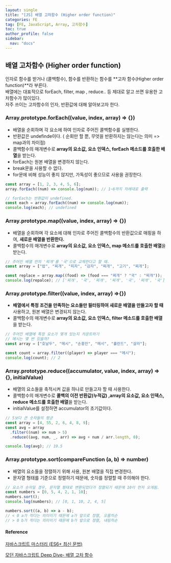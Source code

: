 ```yaml
---
layout: single
title: "[JS] 배열 고차함수 (Higher order function)"
categories: FE
tag: [FE, JavaScript, Array, 고차함수]
toc: true
author_profile: false
sidebar:
  nav: "docs"
---
```


## 배열 고차함수 (Higher order function)

인자로 함수를 받거나 (콜백함수), 함수를 반환하는 함수를 **고차 함수(Higher order function)**라 부른다.<br>배열에는 대표적으로 forEach, filter, map , reduce.. 등 제대로 알고 쓰면 유용한 고차함수가 많이있다.<br>자주 쓰이는 고차함수의 인자, 반환값에 대해 알아보고자 한다.

### Array.prototype.forEach((value, index, array) => {})

- 배열을 순회하며 각 요소에 하여 인자로 주어진 콜백함수를 실행한다.
- 반환값은 undefinde이다. ( 순회만 할 뿐, 무엇을 반환하지는 않는다는 의미 => map과의 차이점)
- 콜백함수의 매개변수로 **array의 요소값, 요소 인덱스, forEach 메소드를 호출한 배열**을 받는다.
- forEach는 원본 배열을 변경하지 않는다.
- break문을 사용할 수 없다.
- for문에 비해 성능이 좋지 않지만, 가독성이 좋으므로 사용을 권장한다.

```javascript
const array = [1, 2, 3, 4, 5, 6];
array.forEach((num) => console.log(num)); // 1~6까지 차례대로 출력

// forEach는 반환값이 undefined.
const each = array.forEach((num) => console.log(num));
console.log(each); // undefined
```

### Array.prototype.map((value, index, array) => {})

- 배열을 순회하며 각 요소에 대해 인자로 주어진 콜백함수의 반환값으로 매핑을 하여, **새로운 배열을 반환한다.**
- 콜백함수의 매개변수로 **array의 요소값, 요소 인덱스, map 메소드를 호출한 배열**을 받는다.

```javascript
// 주어진 배열 안의 '찌개'를 '국'으로 교체한다고 할 때.
const array = ["밥", "찌개", "피자", "감자", "찌개", "고기", "찌개"];

const replace = array.map((food) => (food === "찌개" ? "국" : "찌개"));
console.log(repalce); // ['찌개', '국', '찌개', '찌개', '국', '찌개', '국']
```

### Array.prototype.filter((value, index, array) =>{})

- **배열에서 특정 조건을 만족하는 요소들만 필터링하여 새로운 배열을 만들고자 할 때** 사용하고, 원본 배열은 변경되지 않는다.
- 콜백함수의 매개변수로 **array의 요소값, 요소 인덱스, filter 메소드를 호출한 배열**을 받는다.

```javascript
// 주어진 배열에 특정 요소가 몇개 있는지 카운트하기
// 메시는 몇 번 있을까?
const array = ["호날두", "메시", "손흥민", "메시", "홀란드", "살라"];

const count = array.filter((player) => player === "메시");
console.log(count); // 2
```

### Array.prototype.reduce((accumulator, value, index, array) => {}, initialValue)

- 배열의 요소들을 축적시켜 값을 하나로 만들고자 할 때 사용한다.
- 콜백함수의 매개변수로 **콜백의 이전 반환값(누적값) ,array의 요소값, 요소 인덱스, reduce 메소드를 호출한 배열**을 받는다.
- initialValue를 설정하면 accumulator의 초기값이다.

```javascript
// 5보다 큰 숫자들의 평균
const array = [4, 55, 2, 6, 4, 8, 9];
const avg = array
  .filter((num) => num > 5)
  .reduce((avg, num, _, arr) => avg + num / arr.length, 0);

console.log(avg); // 19.5
```

### Array.prototype.sort(compareFunction (a, b) => number)

- 배열의 요소들을 정렬하기 위해 사용, 원본 배열을 직접 변경한다.
- 문자열 형태를 기준으로 정렬하기 때문에, 숫자를 정렬할 때 주의해야 한다.

```javascript
// 요소가 숫자일 경우, 문자열 형태로 변환되었다가 정렬되기 때문에 10이 먼저 오게됨.
const numbers = [0, 5, 4, 2, 1, 10];
numbers.sort();
console.log(numbers); // [0, 1, 10, 2, 4, 5]

numbers.sort((a, b) => a - b);
// < 0 a가 작다는 의미이기 때문에 a가 앞으로 정렬, 오름차순
// > 0 b가 작다는 의미이기 때문에 b가 앞으로 정렬, 내림차순
```

#### Reference

[자바스크립트 마스터리 (ES6+ 최신 문법)](https://academy.dream-coding.com/courses/javascript)

[모던 자바스크립트 Deep Dive- 배열 고차 함수](https://poiemaweb.com/js-array-higher-order-function)
